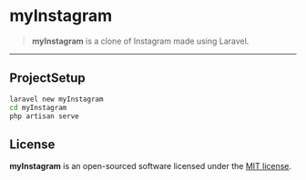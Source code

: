 # myInstagram

> **myInstagram** is a clone of Instagram made using Laravel.

---

## ProjectSetup

```bash
laravel new myInstagram
cd myInstagram
php artisan serve
```

## License

**myInstagram** is an open-sourced software licensed under the [MIT license](https://opensource.org/licenses/MIT).
